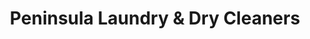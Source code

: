 ---
title: "Peninsula Laundry & Dry Cleaners"
url: /gig-harbor/peninsula-laundry-and-dry-cleaners/
shop: laundry
---